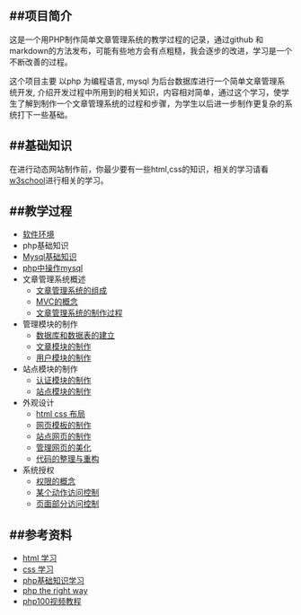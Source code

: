 ##项目简介
---

这是一个用PHP制作简单文章管理系统的教学过程的记录，通过github 和 markdown的方法发布，可能有些地方会有点粗糙，我会逐步的改进，学习是一个不断改善的过程。

这个项目主要 以php 为编程语言, mysql 为后台数据库进行一个简单文章管理系统开发, 介绍开发过程中所用到的相关知识，内容相对简单，通过这个学习，使学生了解到制作一个文章管理系统的过程和步骤，为学生以后进一步制作更复杂的系统打下一些基础。

##基础知识
---

在进行动态网站制作前，你最少要有一些html,css的知识，相关的学习请看[w3school](http://www.w3school.com.cn)进行相关的学习。

##教学过程
---

* [软件环境](courses/env.md)
* php基础知识
* [Mysql基础知识](courses/mysql_basic.md)
* [php中操作mysql](courses/mysql_operation_in_php.md)
* 文章管理系统概述
  * [文章管理系统的组成](courses/makeup_of_article_system.md)
  * [MVC的概念](courses/mvc.md)
  * [文章管理系统的制作过程](courses/procedure_of_article_system.md)
* 管理模块的制作
  * [数据库和数据表的建立](courses/mysql_tables.md)
  * [文章模块的制作](courses/mod_article.md)
  * [用户模块的制作](courses/mod_user.md)
* 站点模块的制作
  * [认证模块的制作](courses/mod_auth.md)
  * [站点模块的制作](courses/mod_site.md)
* 外观设计 
  * [html css 布局](courses/htmlcss.md)
  * [网页模板的制作](courses/template.md)
  * [站点网页的制作](courses/site_pages.md)
  * [管理网页的美化](courses/admin_pages.md)
  * [代码的整理与重构](courses/code_refactor.md)
* 系统授权
  * [权限的概念](courses/acl_concept.md)
  * [某个动作访问控制](courses/acl_action.md)
  * [页面部分访问控制](courses/acl_partial.md)


##参考资料
---

* [html 学习](http://www.w3school.com.cn/html/index.asp)
* [css 学习](http://www.w3school.com.cn/css/index.asp)
* [php基础知识学习](http://www.w3school.com.cn/php/index.asp)
* [php the right way](http://wulijun.github.com/php-the-right-way/)
* [php100视频教程](http://www.youku.com)
